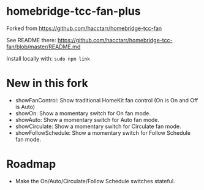 # homebridge-tcc-fan-plus

Forked from https://github.com/hacctarr/homebridge-tcc-fan

See README there: https://github.com/hacctarr/homebridge-tcc-fan/blob/master/README.md

Install locally with: `sudo npm link`

# New in this fork

- showFanControl: Show traditional HomeKit fan control (On is On and Off is Auto)
- showOn: Show a momentary switch for On fan mode.
- showAuto: Show a momentary switch for Auto fan mode.
- showCirculate: Show a momentary switch for Circulate fan mode.
- showFollowSchedule: Show a momentary switch for Follow Schedule fan mode.

# Roadmap

- Make the On/Auto/Circulate/Follow Schedule switches stateful.
